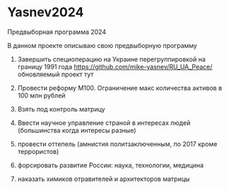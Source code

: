 # Yasnev2024
Предвыборная программа 2024

В данном проекте описываю свою предвыборную программу

1) Завершить специоперацию на Украине перегруппировкой на границу 1991 года
https://github.com/mike-yasnev/RU_UA_Peace/
обновляемый проект тут

2) Провести реформу М100. Ограничение макс количества активов в 100 млн рублей

3) Взять под контроль матрицу

4) Ввести научное управление страной в интересах людей (большинства когда интересы разные)

5) провести оттепель (амнистия политзаключенным,  по 2017 кроме террористов)

6) форсировать развитие России: наука, технологии, медицина

7) наказать химиков отравителей и архитекторов матрицы
